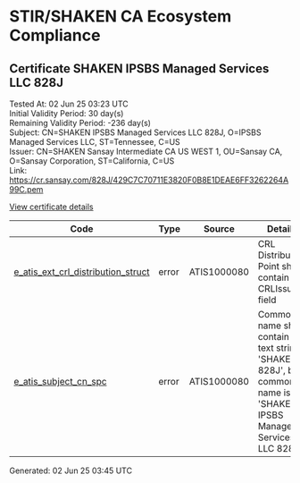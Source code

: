 # STIR/SHAKEN CA Ecosystem Compliance

## Certificate SHAKEN IPSBS Managed Services LLC 828J

Tested At: 02 Jun 25 03:23 UTC\
Initial Validity Period: 30 day(s)\
Remaining Validity Period: -236 day(s)\
Subject: CN=SHAKEN IPSBS Managed Services LLC 828J, O=IPSBS Managed Services LLC, ST=Tennessee, C=US\
Issuer: CN=SHAKEN Sansay Intermediate CA US WEST 1, OU=Sansay CA, O=Sansay Corporation, ST=California, C=US\
Link: https://cr.sansay.com/828J/429C7C70711E3820F0B8E1DEAE6FF3262264A99C.pem

[View certificate details](https://x509.io/?cert=MIIC2jCCAoGgAwIBAgIUQpx8cHEeOCDwuOHerm%2FzJiJkqZwwCgYIKoZIzj0EAwIwgYUxCzAJBgNVBAYTAlVTMRMwEQYDVQQIDApDYWxpZm9ybmlhMRswGQYDVQQKDBJTYW5zYXkgQ29ycG9yYXRpb24xEjAQBgNVBAsMCVNhbnNheSBDQTEwMC4GA1UEAwwnU0hBS0VOIFNhbnNheSBJbnRlcm1lZGlhdGUgQ0EgVVMgV0VTVCAxMB4XDTI0MDkwODIzMDcyNloXDTI0MTAwODIzMDcyNlowdzELMAkGA1UEBhMCVVMxEjAQBgNVBAgMCVRlbm5lc3NlZTEjMCEGA1UECgwaSVBTQlMgTWFuYWdlZCBTZXJ2aWNlcyBMTEMxLzAtBgNVBAMMJlNIQUtFTiBJUFNCUyBNYW5hZ2VkIFNlcnZpY2VzIExMQyA4MjhKMFkwEwYHKoZIzj0CAQYIKoZIzj0DAQcDQgAEDShEx4cnZ31MAysnbxMraQzdzibEL%2BeVsH4G033WsSQe8ZhzcdJbLmeANlhKpvGi34rAYld4bx9TYd4VQ7cxP6OB2zCB2DAWBggrBgEFBQcBGgQKMAigBhYEODI4SjAXBgNVHSAEEDAOMAwGCmCGSAGG%2FwkBAQQwHQYDVR0OBBYEFELysdZtK9UtpJTfucKRMe8KYe8XMB8GA1UdIwQYMBaAFKzTk%2FVDQ8wKvkVYFxN9knzcwwFGMEcGA1UdHwRAMD4wPKA6oDiGNmh0dHBzOi8vYXV0aGVudGljYXRlLWFwaS5pY29uZWN0aXYuY29tL2Rvd25sb2FkL3YxL2NybDAMBgNVHRMBAf8EAjAAMA4GA1UdDwEB%2FwQEAwIHgDAKBggqhkjOPQQDAgNHADBEAiAg%2FkSoZnLFw0tV0hReKPiYgld2xJNsNqca8cLKZsi9GAIgQNjLJXuCtjLmD30sKfRP0QHagGixz2Q5wmd1x%2BkfuaE%3D)

| Code | Type | Source | Details |
|------|------|--------|---------|
| [e_atis_ext_crl_distribution_struct](../../ISSUES/e_atis_ext_crl_distribution_struct/README.md) | error | ATIS1000080 | CRL Distribution Point shall contain a CRLIssuer field |
| [e_atis_subject_cn_spc](../../ISSUES/e_atis_subject_cn_spc/README.md) | error | ATIS1000080 | Common name shall contain the text string 'SHAKEN 828J', but common name is 'SHAKEN IPSBS Managed Services LLC 828J' |


Generated: 02 Jun 25 03:45 UTC